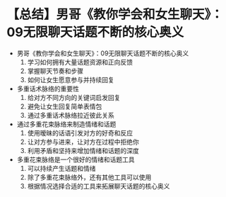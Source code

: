 # 【总结】男哥《教你学会和女生聊天》：09无限聊天话题不断的核心奥义

-   男哥《教你学会和女生聊天》：09无限聊天话题不断的核心奥义
    1.  学习如何拥有大量话题资源和正向反馈
    2.  掌握聊天节奏和步骤
    3.  如何让女生愿意参与并持续回复
-   多重话术脉络的重要性
    1.  给对方不同方向的关键词启发回复
    2.  避免让女生回复简单表情包
    3.  通过多重话术脉络拉近彼此关系
-   通过多重花束脉络来制造情绪和话题
    1.  使用暧昧的话语引发对方的好奇和反应
    2.  让对方参与进来，让对方在过程中拒绝你
    3.  利用矛盾和坚持来增加情绪和话题的深度
-   多重花束脉络是一个很好的情绪和话题工具
    1.  可以持续产生话题和情绪
    2.  除了多重花束脉络外，还有其他工具可以使用
    3.  根据情况选择合适的工具来拓展聊天话题的核心奥义
